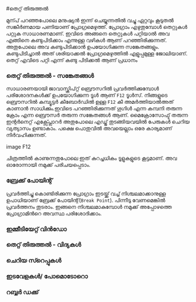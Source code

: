 #തെറ്റ് തിരുത്തൽ

മുന്പ് പറഞ്ഞപോലെ മനുഷ്യന്‍ ഇന്ന് ചെയ്യുന്നതില്‍ വച്ചു ഏറ്റവും കൂടുതല്‍ സങ്കീര്‍ണമായ പണിയാണ് പ്രോഗ്രമെഴുത്ത്. പ്രോഗ്രാം എഴുതുമ്പോള്‍ തെറ്റുകള്‍ പറ്റുക സാധാരണമാണ്. ഇവിടെ അങ്ങനെ തെറ്റുകള്‍ പറ്റിയാല്‍ അവ എങ്ങിനെ കണ്ടുപിടിക്കാം എന്നുള്ള വഴികള്‍ ആണ് പറഞ്ഞിരിക്കുന്നത്. അതുപോലെ അവ കണ്ടുപിടിക്കാന്‍ ഉപയോഗിക്കുന്ന സങ്കേതങ്ങളും. കണ്ടുപിടിച്ചാല്‍ അത് ശരിയാക്കല്‍ പ്രോഗ്രമെഴുത്തില്‍ എളുപ്പമുള്ള ജോലിയാണ്. തെറ്റ് എവിടെ പറ്റി എന്ന് കണ്ടു പിടിക്കല്‍ ആണ് പ്രധാനം

### തെറ്റ് തിരുത്തൽ - സങ്കേതങ്ങള്‍

സാധാരണയായി ജാവാസ്ക്രിപ്റ്റ് ബ്രൌസറില്‍ പ്രവര്‍ത്തിക്കുമ്പോള്‍ പരിശോദനകള്‍ക്ക് ഉപയോഗിക്കുന്ന ടൂള്‍ ആണ് `F12` ടൂള്‍സ്. നിങ്ങളുടെ ബ്രൌസറില്‍ കമ്പ്യൂട്ടര്‍ കീബോര്‍ഡില്‍ ഉള്ള `F12` കീ അമര്‍ത്തിയാല്‍അത് കാണാന്‍ സാധിക്കും.ഇവിടെ പറഞ്ഞിരിക്കുന്നത് ഗൂഗിള്‍ എന്ന കമ്പനി തരുന്ന ക്രോം എന്ന ബ്രൌസര്‍ തരുന്ന സങ്കേതങ്ങള്‍ ആണ്. മൈക്രോസോഫ്ട്‌ തരുന്ന ഇന്റര്‍നെറ്റ്‌ എക്സ്പ്ലോറര്‍ അതുപോലെ എഡ്ജ് തുടങ്ങിയവയില്‍ പേരുകള്‍ ചെറിയ വ്യത്യാസം ഉണ്ടാകാം. പക്ഷെ പൊതുവില്‍ അവയെല്ലാം ഒരേ കാര്യമാണ് നിര്‍വഹിക്കുന്നത്.


image F12

ചിത്രത്തില്‍ കാണുന്നതുപോലെ ഇത് കുറച്ചധികം ടൂളുകളുടെ കൂട്ടമാണ്. അവ ഓരോന്നായി നമുക്ക് പരിചയപ്പെടാം.

### ബ്രേക്ക്‌ പോയിന്റ്‌
പ്രവര്‍ത്തിച്ചു കൊണ്ടിരിക്കുന്ന പ്രോഗ്രാം ഇടയ്ക്ക് വച്ച് നിശ്ചലമാക്കാനുള്ള ഉപാധിയാണ് ബ്രേക്ക്‌ പോയിന്റ്‌(`Break Point`). പിന്നീടു വേണമെങ്കില്‍ പ്രവര്‍ത്തനം തുടരാം. ഇങ്ങനെ നിശ്ചലമാകുമ്പോള്‍ നമുക്ക് അപ്പോഴത്തെ പ്രോഗ്രാമിന്‍റെ അവസ്ഥ പരിശോദിക്കാം.
### ഇമ്മീടിയേറ്റ് വിന്‍ഡോ

### തെറ്റ് തിരുത്തൽ - വിദ്യകള്‍
### ചെറിയ സ്റെപ്പുകള്‍

### ഇടവേളകള്‍/ പോമൊടോറൊ

### റബ്ബര്‍ ഡക്ക്

